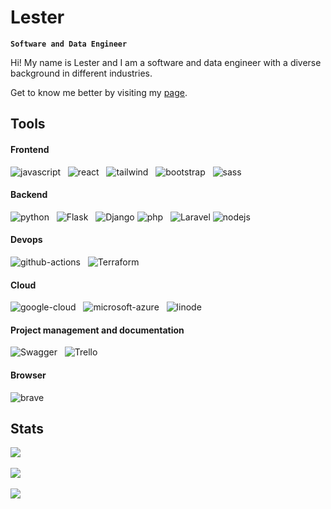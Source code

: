 # Lester

**`Software and Data Engineer`**

Hi! My name is Lester and I am a software and data engineer with a diverse background in different industries.

Get to know me better by visiting my [page](https://freshstartagain.github.io/portfolio/).


## Tools

#### Frontend
![javascript](https://img.shields.io/badge/JavaScript-323330?style=for-the-badge&logo=javascript&logoColor=F7DF1E)&nbsp;&nbsp;
![react](https://img.shields.io/badge/React-20232A?style=for-the-badge&logo=react&logoColor=61DAFB)&nbsp;&nbsp;
![tailwind](https://img.shields.io/badge/Tailwind_CSS-38B2AC?style=for-the-badge&logo=tailwind-css&logoColor=white)&nbsp;&nbsp;
![bootstrap](https://img.shields.io/badge/Bootstrap-563D7C?style=for-the-badge&logo=bootstrap&logoColor=white)&nbsp;&nbsp;
![sass](https://img.shields.io/badge/Sass-CC6699?style=for-the-badge&logo=sass&logoColor=white)&nbsp;&nbsp;

#### Backend
![python](https://img.shields.io/badge/Python-3776AB?style=for-the-badge&logo=python&logoColor=white)&nbsp;&nbsp;
![Flask](https://img.shields.io/badge/flask-%23000.svg?style=for-the-badge&logo=flask&logoColor=white)&nbsp;&nbsp;
![Django](https://img.shields.io/badge/django-%23092E20.svg?style=for-the-badge&logo=django&logoColor=white)
![php](https://img.shields.io/badge/PHP-777BB4?style=for-the-badge&logo=php&logoColor=white)&nbsp;&nbsp;
![Laravel](https://img.shields.io/badge/laravel-%23FF2D20.svg?style=for-the-badge&logo=laravel&logoColor=white)
![nodejs](https://img.shields.io/badge/Node.js-43853D?style=for-the-badge&logo=node.js&logoColor=white)&nbsp;&nbsp;

#### Devops
![github-actions](https://img.shields.io/badge/GitHub_Actions-2088FF?style=for-the-badge&logo=github-actions&logoColor=white)&nbsp;&nbsp;
![Terraform](https://img.shields.io/badge/terraform-%235835CC.svg?style=for-the-badge&logo=terraform&logoColor=white)

#### Cloud 
![google-cloud](https://img.shields.io/badge/Google_Cloud-4285F4?style=for-the-badge&logo=google-cloud&logoColor=white)&nbsp;&nbsp;
![microsoft-azure](https://img.shields.io/badge/Microsoft_Azure-0089D6?style=for-the-badge&logo=microsoft-azure&logoColor=white)&nbsp;&nbsp;
![linode](https://img.shields.io/badge/Linode-00A95C?style=for-the-badge&logo=Linode&logoColor=white)

#### Project management and documentation
![Swagger](https://img.shields.io/badge/-Swagger-%23Clojure?style=for-the-badge&logo=swagger&logoColor=white)&nbsp;&nbsp;
![Trello](https://img.shields.io/badge/Trello-%23026AA7.svg?style=for-the-badge&logo=Trello&logoColor=white)

#### Browser
![brave](https://img.shields.io/badge/Brave-FF1B2D?style=for-the-badge&logo=Brave&logoColor=white)

## Stats

![](https://github-readme-stats.vercel.app/api?username=freshstartagain&theme=dracula&hide_border=false&include_all_commits=true&count_private=true&show_icons=true)<br/><br/>
![](https://github-readme-streak-stats.herokuapp.com/?user=freshstartagain&theme=dracula&hide_border=false&show_icons=true)<br/><br/>
![](https://github-readme-stats.vercel.app/api/top-langs/?username=freshstartagain&theme=dracula&hide_border=false&include_all_commits=true&count_private=true&layout=compact&show_icons=true)
